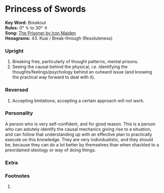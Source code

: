 # Princess of Swords

**Key Word:** Breakout  
**Rules:** 0° ♑︎ to 30° ♓︎  
**Song:** [The Prisoner by Iron Maiden](https://www.youtube.com/watch?v=MLYdFSaE4tk)  
**Hexagrams:** 43. Kuai / Break-through (Resoluteness)



### Upright

1) Breaking free, particularly of thought patterns, mental prisons.
2) Seeing the causal behind the physical, i.e. identifying the thoughts/feelings/psychology behind an outward issue (and knowing the practical way forward to deal with it).



### Reversed

1) Accepting limitations; accepting a certain approach will not work.



### Personality

A person who is very self-confident, and for good reason. This is a person who can astutely identify the causal mechanics giving rise to a situation, and can follow that understanding up with an effective plan to practically execute on this knowledge. They are very individualistic, and they should be, because they can do a lot better by themselves than when shackled to a preordained ideology or way of doing things.



### Extra





### Footnotes

1. 


